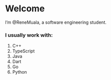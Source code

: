 # Welcome
I’m @ReneMuala, a software engineering student.
### I usually work with:
  1. C++
  2. TypeScript
  4. Java
  5. Dart
  6. Go
  7. Python
<!---
ReneMuala/ReneMuala is a ✨ special ✨ repository because its `README.md` (this file) appears on your GitHub profile.
You can click the Preview link to take a look at your changes.
--->
